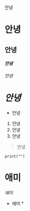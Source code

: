 안녕

# 안녕

## 안녕

#### *안녕*

*안녕*

# *안녕*

* 안녕

1. 안녕
2. 안녕
3. 안녕

> 안녕

```
print("")
```



# 애미

*애미*

* 애미
  * 